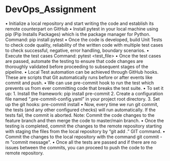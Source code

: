 # DevOps_Assignment
•	Initialize a local repository and start writing the code and establish its remote counterpart on GitHub
•	Install pytest in your local machine using pip (Pip Installs Packages) which is the package manager for Python.
Command: pip install pytest
•	Once the code is developed, build Unit Tests to check code quality, reliability of the written code with multiple test cases to check successful, negative, error handling, boundary scenarios.
•	Execute the test cases
		Command: pytest <test_file>
•	Once the test cases are passed, automate the testing to ensure that code changes are thoroughly validated before proceeding to subsequent stages of the pipeline.
•	Local Test automation can be achieved through GitHub hooks. These are scripts that Git automatically runs before or after events like commit and push.
•	We can use pre-commit hook to run the test which prevents us from ever committing code that breaks the test suite.
•	To set it up:
    1.	Install the framework: pip install pre-commit
    2.	Create a configuration file named “.pre-commit-config.yaml” in your project root directory.
    3.	Set up the git hooks: pre-commit install
•	Now, every time we run git commit, the tests (and any other configured checks) will run automatically. If the tests fail, the commit is aborted.
Note: Commit the code changes to the feature branch and then merge the code to master/main branch.
•	Once the testing is completed, commit the changes to the remote repository starting with staging the files from the local repository by “git add .” GIT command.
•	Commit the changes to the local repository with the command git commit -m "commit message".
•	Once all the tests are passed and if there are no issues between the commits, you can proceed to push the code to the remote repository.
